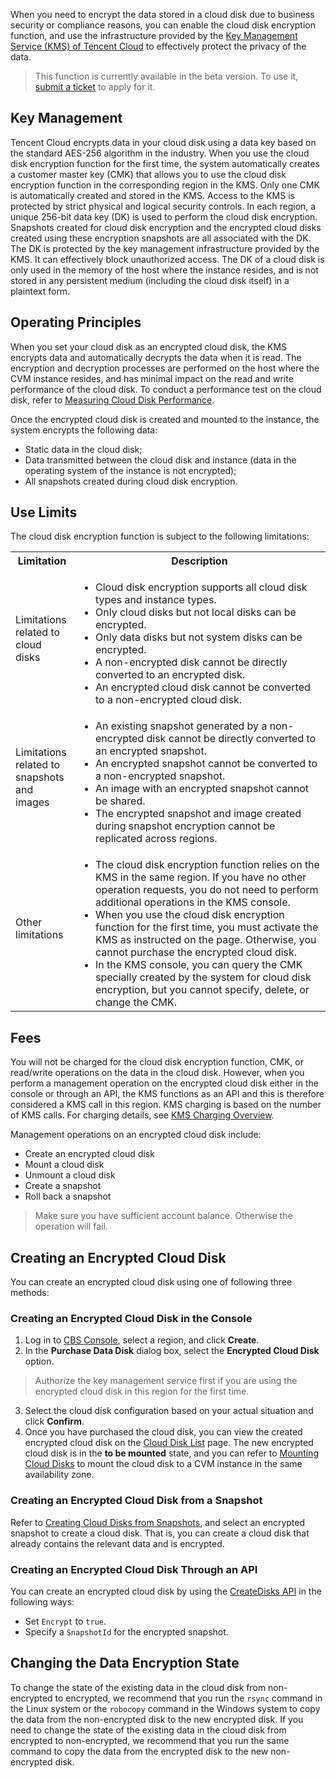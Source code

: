 When you need to encrypt the data stored in a cloud disk due to business security or compliance reasons, you can enable the cloud disk encryption function, and use the infrastructure provided by the [Key Management Service (KMS) of Tencent Cloud](https://intl.cloud.tencent.com/product/kms) to effectively protect the privacy of the data.
>This function is currently available in the beta version. To use it, [submit a ticket](https://console.cloud.tencent.com/workorder/category) to apply for it.
>

## Key Management
Tencent Cloud encrypts data in your cloud disk using a data key based on the standard AES-256 algorithm in the industry. When you use the cloud disk encryption function for the first time, the system automatically creates a customer master key (CMK) that allows you to use the cloud disk encryption function in the corresponding region in the KMS. Only one CMK is automatically created and stored in the KMS. Access to the KMS is protected by strict physical and logical security controls.
In each region, a unique 256-bit data key (DK) is used to perform the cloud disk encryption. Snapshots created for cloud disk encryption and the encrypted cloud disks created using these encryption snapshots are all associated with the DK. The DK is protected by the key management infrastructure provided by the KMS. It can effectively block unauthorized access. The DK of a cloud disk is only used in the memory of the host where the instance resides, and is not stored in any persistent medium (including the cloud disk itself) in a plaintext form.

## Operating Principles
When you set your cloud disk as an encrypted cloud disk, the KMS encrypts data and automatically decrypts the data when it is read. The encryption and decryption processes are performed on the host where the CVM instance resides, and has minimal impact on the read and write performance of the cloud disk. To conduct a performance test on the cloud disk, refer to [Measuring Cloud Disk Performance](https://intl.cloud.tencent.com/document/product/362/6741).

Once the encrypted cloud disk is created and mounted to the instance, the system encrypts the following data:
- Static data in the cloud disk;
- Data transmitted between the cloud disk and instance (data in the operating system of the instance is not encrypted);
- All snapshots created during cloud disk encryption.

## Use Limits
The cloud disk encryption function is subject to the following limitations:

<table>
	<tr>
	<th width="20%">Limitation</th>
	<th>Description</th>
	</tr>
	<tr>
	<td>Limitations related to cloud disks</td>
	<td><ul class="params">
	<li>Cloud disk encryption supports all cloud disk types and instance types.</li>
	<li>Only cloud disks but not local disks can be encrypted.</li>
	<li>Only data disks but not system disks can be encrypted.</li>
	<li>A non-encrypted disk cannot be directly converted to an encrypted disk.</li>
	<li>An encrypted cloud disk cannot be converted to a non-encrypted cloud disk.</li>
	</ul></td>
	</tr>
	<tr>
	<td>Limitations related to snapshots and images</td>
	<td><ul class="params">
	<li>An existing snapshot generated by a non-encrypted disk cannot be directly converted to an encrypted snapshot.</li>
  <li>An encrypted snapshot cannot be converted to a non-encrypted snapshot.</li>
	<li>An image with an encrypted snapshot cannot be shared.</li>
	<li>The encrypted snapshot and image created during snapshot encryption cannot be replicated across regions.</li>
	</ul></td>
	</tr>
	<tr>
	<td>Other limitations</td>
	<td><ul class="params">
	<li>The cloud disk encryption function relies on the KMS in the same region. If you have no other operation requests, you do not need to perform additional operations in the KMS console.</li>
	<li>When you use the cloud disk encryption function for the first time, you must activate the KMS as instructed on the page. Otherwise, you cannot purchase the encrypted cloud disk.</li>
	<li>In the KMS console, you can query the CMK specially created by the system for cloud disk encryption, but you cannot specify, delete, or change the CMK.</li>
	</ul></td>
	</tr>
</table>







## Fees
You will not be charged for the cloud disk encryption function, CMK, or read/write operations on the data in the cloud disk. However, when you perform a management operation on the encrypted cloud disk either in the console or through an API, the KMS functions as an API and this is therefore considered a KMS call in this region. KMS charging is based on the number of KMS calls. For charging details, see [KMS Charging Overview](https://intl.cloud.tencent.com/document/product/1030/31966).

Management operations on an encrypted cloud disk include:
- Create an encrypted cloud disk
- Mount a cloud disk
- Unmount a cloud disk
- Create a snapshot
- Roll back a snapshot
>Make sure you have sufficient account balance. Otherwise the operation will fail.
>


## Creating an Encrypted Cloud Disk
You can create an encrypted cloud disk using one of following three methods:

### Creating an Encrypted Cloud Disk in the Console
1. Log in to [CBS Console](https://console.cloud.tencent.com/cvm/cbs), select a region, and click **Create**.
2. In the **Purchase Data Disk** dialog box, select the **Encrypted Cloud Disk** option.
>Authorize the key management service first if you are using the encrypted cloud disk in this region for the first time.
>
3. Select the cloud disk configuration based on your actual situation and click **Confirm**.
4. Once you have purchased the cloud disk, you can view the created encrypted cloud disk on the [Cloud Disk List](https://console.cloud.tencent.com/cvm/cbs) page.
The new encrypted cloud disk is in the **to be mounted** state, and you can refer to [Mounting Cloud Disks](https://intl.cloud.tencent.com/document/product/362/32401) to mount the cloud disk to a CVM instance in the same availability zone.

### Creating an Encrypted Cloud Disk from a Snapshot
Refer to [Creating Cloud Disks from Snapshots](https://intl.cloud.tencent.com/document/product/362/5757), and select an encrypted snapshot to create a cloud disk. That is, you can create a cloud disk that already contains the relevant data and is encrypted.

### Creating an Encrypted Cloud Disk Through an API
You can create an encrypted cloud disk by using the [CreateDisks API](https://intl.cloud.tencent.com/document/product/362/16312) in the following ways:
- Set `Encrypt` to `true`.
- Specify a `SnapshotId` for the encrypted snapshot.

## Changing the Data Encryption State
To change the state of the existing data in the cloud disk from non-encrypted to encrypted, we recommend that you run the `rsync` command in the Linux system or the `robocopy` command in the Windows system to copy the data from the non-encrypted disk to the new encrypted disk.
If you need to change the state of the existing data in the cloud disk from encrypted to non-encrypted, we recommend that you run the same command to copy the data from the encrypted disk to the new non-encrypted disk.


<style>
	.params{margin-bottom:0px !important;}
</style>





